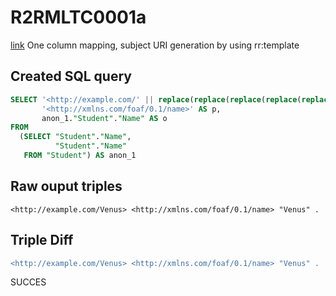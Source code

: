 # R2RMLTC0001a
[link](https://www.w3.org/TR/rdb2rdf-test-cases/#R2RMLTC0001a)
One column mapping, subject URI generation by using rr:template

## Created SQL query
```sql
SELECT '<http://example.com/' || replace(replace(replace(replace(replace(replace(CAST(anon_1."Student"."Name" AS VARCHAR), ' ', '%20'), '/', '%2F'), '(', '%28'), ')', '%29'), ',', '%2C'), ':', '%3A') || '>' AS s,
       '<http://xmlns.com/foaf/0.1/name>' AS p,
       anon_1."Student"."Name" AS o
FROM
  (SELECT "Student"."Name",
          "Student"."Name"
   FROM "Student") AS anon_1
```

## Raw ouput triples
```
<http://example.com/Venus> <http://xmlns.com/foaf/0.1/name> "Venus" .
```

## Triple Diff
```diff
<http://example.com/Venus> <http://xmlns.com/foaf/0.1/name> "Venus" .
```

SUCCES